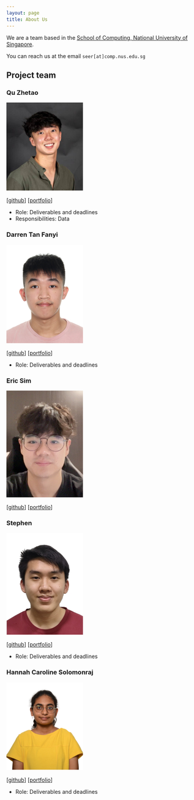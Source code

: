 ```yaml
---
layout: page
title: About Us
---
```


We are a team based in the [School of Computing, National University of Singapore](http://www.comp.nus.edu.sg).

You can reach us at the email `seer[at]comp.nus.edu.sg`

## Project team

### Qu Zhetao

<img src="images/quzhetao01.png" width="200px">

[[github](https://github.com/quzhetao01)]
[[portfolio](team/quzhetao.md)]

* Role: Deliverables and deadlines
* Responsibilities: Data

### Darren Tan Fanyi

<img src="images/darrentfy.png" width="200px">

[[github](http://github.com/darrentfy)]
[[portfolio](team/darrentfy.md)]

* Role: Deliverables and deadlines

### Eric Sim

<img src="images/simwperic.png" width="200px">

[[github](http://github.com/simwperic)]
[[portfolio](team/simwperic.md)]

### Stephen

<img src="images/sheeepen.png" width="200px">

[[github](http://github.com/sheeepen)]
[[portfolio](team/sheeepen.md)]

* Role: Deliverables and deadlines

### Hannah Caroline Solomonraj

<img src="images/Screenshot 2023-10-03 at 10.08.05 PM.png" width="200px">

[[github](http://github.com/hcs1203)]
[[portfolio](team/hcs1203.md)]

* Role: Deliverables and deadlines
  
